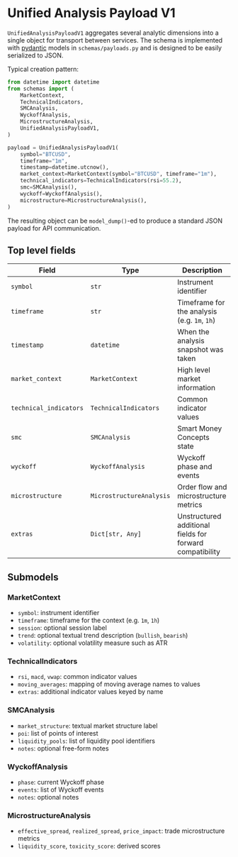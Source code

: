 # Unified Analysis Payload V1

`UnifiedAnalysisPayloadV1` aggregates several analytic dimensions into a single
object for transport between services. The schema is implemented with
[pydantic](https://docs.pydantic.dev/) models in `schemas/payloads.py` and is
designed to be easily serialized to JSON.

Typical creation pattern:

```python
from datetime import datetime
from schemas import (
    MarketContext,
    TechnicalIndicators,
    SMCAnalysis,
    WyckoffAnalysis,
    MicrostructureAnalysis,
    UnifiedAnalysisPayloadV1,
)

payload = UnifiedAnalysisPayloadV1(
    symbol="BTCUSD",
    timeframe="1m",
    timestamp=datetime.utcnow(),
    market_context=MarketContext(symbol="BTCUSD", timeframe="1m"),
    technical_indicators=TechnicalIndicators(rsi=55.2),
    smc=SMCAnalysis(),
    wyckoff=WyckoffAnalysis(),
    microstructure=MicrostructureAnalysis(),
)
```

The resulting object can be `model_dump()`-ed to produce a standard JSON
payload for API communication.

## Top level fields

| Field | Type | Description |
|-------|------|-------------|
| `symbol` | `str` | Instrument identifier |
| `timeframe` | `str` | Timeframe for the analysis (e.g. `1m`, `1h`) |
| `timestamp` | `datetime` | When the analysis snapshot was taken |
| `market_context` | `MarketContext` | High level market information |
| `technical_indicators` | `TechnicalIndicators` | Common indicator values |
| `smc` | `SMCAnalysis` | Smart Money Concepts state |
| `wyckoff` | `WyckoffAnalysis` | Wyckoff phase and events |
| `microstructure` | `MicrostructureAnalysis` | Order flow and microstructure metrics |
| `extras` | `Dict[str, Any]` | Unstructured additional fields for forward compatibility |

## Submodels

### MarketContext
- `symbol`: instrument identifier
- `timeframe`: timeframe for the context (e.g. `1m`, `1h`)
- `session`: optional session label
- `trend`: optional textual trend description (`bullish`, `bearish`)
- `volatility`: optional volatility measure such as ATR

### TechnicalIndicators
- `rsi`, `macd`, `vwap`: common indicator values
- `moving_averages`: mapping of moving average names to values
- `extras`: additional indicator values keyed by name

### SMCAnalysis
- `market_structure`: textual market structure label
- `poi`: list of points of interest
- `liquidity_pools`: list of liquidity pool identifiers
- `notes`: optional free-form notes

### WyckoffAnalysis
- `phase`: current Wyckoff phase
- `events`: list of Wyckoff events
- `notes`: optional notes

### MicrostructureAnalysis
- `effective_spread`, `realized_spread`, `price_impact`: trade microstructure metrics
- `liquidity_score`, `toxicity_score`: derived scores

